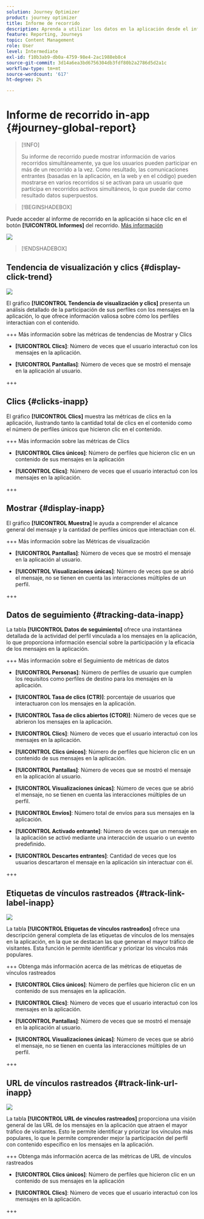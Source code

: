 ```yaml
---
solution: Journey Optimizer
product: journey optimizer
title: Informe de recorrido
description: Aprenda a utilizar los datos en la aplicación desde el informe de recorrido
feature: Reporting, Journeys
topic: Content Management
role: User
level: Intermediate
exl-id: f10b3ab9-db0a-4759-98e4-2ac1988eb8c4
source-git-commit: 3d14a6ea3bd6756304db3fdf80b2a2786d5d2a1c
workflow-type: tm+mt
source-wordcount: '617'
ht-degree: 2%

---
```


# Informe de recorrido in-app {#journey-global-report}

>[!INFO]
>
>Su informe de recorrido puede mostrar información de varios recorridos simultáneamente, ya que los usuarios pueden participar en más de un recorrido a la vez. Como resultado, las comunicaciones entrantes (basadas en la aplicación, en la web y en el código) pueden mostrarse en varios recorridos si se activan para un usuario que participa en recorridos activos simultáneos, lo que puede dar como resultado datos superpuestos.

>[!BEGINSHADEBOX]

Puede acceder al informe de recorrido en la aplicación si hace clic en el botón **[!UICONTROL Informes]** del recorrido. [Más información](report-gs-cja.md)

![](assets/report-access.png)

>[!ENDSHADEBOX]

## Tendencia de visualización y clics {#display-click-trend}

![](assets/cja-inapp-impressions-click.png)

El gráfico **[!UICONTROL Tendencia de visualización y clics]** presenta un análisis detallado de la participación de sus perfiles con los mensajes en la aplicación, lo que ofrece información valiosa sobre cómo los perfiles interactúan con el contenido.

+++ Más información sobre las métricas de tendencias de Mostrar y Clics

* **[!UICONTROL Clics]**: Número de veces que el usuario interactuó con los mensajes en la aplicación.

* **[!UICONTROL Pantallas]**: Número de veces que se mostró el mensaje en la aplicación al usuario.

+++

## Clics {#clicks-inapp}

El gráfico **[!UICONTROL Clics]** muestra las métricas de clics en la aplicación, ilustrando tanto la cantidad total de clics en el contenido como el número de perfiles únicos que hicieron clic en el contenido.

+++ Más información sobre las métricas de Clics

* **[!UICONTROL Clics únicos]**: Número de perfiles que hicieron clic en un contenido de sus mensajes en la aplicación

* **[!UICONTROL Clics]**: Número de veces que el usuario interactuó con los mensajes en la aplicación.

+++

## Mostrar {#display-inapp}

El gráfico **[!UICONTROL Muestra]** le ayuda a comprender el alcance general del mensaje y la cantidad de perfiles únicos que interactúan con él.

+++ Más información sobre las Métricas de visualización

* **[!UICONTROL Pantallas]**: Número de veces que se mostró el mensaje en la aplicación al usuario.

* **[!UICONTROL Visualizaciones únicas]**: Número de veces que se abrió el mensaje, no se tienen en cuenta las interacciones múltiples de un perfil.

+++

## Datos de seguimiento {#tracking-data-inapp}

La tabla **[!UICONTROL Datos de seguimiento]** ofrece una instantánea detallada de la actividad del perfil vinculada a los mensajes en la aplicación, lo que proporciona información esencial sobre la participación y la eficacia de los mensajes en la aplicación.

+++ Más información sobre el Seguimiento de métricas de datos

* **[!UICONTROL Personas]**: Número de perfiles de usuario que cumplen los requisitos como perfiles de destino para los mensajes en la aplicación.

* **[!UICONTROL Tasa de clics (CTR)]**: porcentaje de usuarios que interactuaron con los mensajes en la aplicación.

* **[!UICONTROL Tasa de clics abiertos (CTOR)]**: Número de veces que se abrieron los mensajes en la aplicación.

* **[!UICONTROL Clics]**: Número de veces que el usuario interactuó con los mensajes en la aplicación.

* **[!UICONTROL Clics únicos]**: Número de perfiles que hicieron clic en un contenido de sus mensajes en la aplicación.

* **[!UICONTROL Pantallas]**: Número de veces que se mostró el mensaje en la aplicación al usuario.

* **[!UICONTROL Visualizaciones únicas]**: Número de veces que se abrió el mensaje, no se tienen en cuenta las interacciones múltiples de un perfil.

* **[!UICONTROL Envíos]**: Número total de envíos para sus mensajes en la aplicación.

* **[!UICONTROL Activado entrante]**: Número de veces que un mensaje en la aplicación se activó mediante una interacción de usuario o un evento predefinido.

* **[!UICONTROL Descartes entrantes]**: Cantidad de veces que los usuarios descartaron el mensaje en la aplicación sin interactuar con él.

+++

## Etiquetas de vínculos rastreados {#track-link-label-inapp}

![](assets/cja-inapp-tracked-link-labels.png)

La tabla **[!UICONTROL Etiquetas de vínculos rastreados]** ofrece una descripción general completa de las etiquetas de vínculos de los mensajes en la aplicación, en la que se destacan las que generan el mayor tráfico de visitantes. Esta función le permite identificar y priorizar los vínculos más populares.

+++ Obtenga más información acerca de las métricas de etiquetas de vínculos rastreados

* **[!UICONTROL Clics únicos]**: Número de perfiles que hicieron clic en un contenido de sus mensajes en la aplicación.

* **[!UICONTROL Clics]**: Número de veces que el usuario interactuó con los mensajes en la aplicación.

* **[!UICONTROL Pantallas]**: Número de veces que se mostró el mensaje en la aplicación al usuario.

* **[!UICONTROL Visualizaciones únicas]**: Número de veces que se abrió el mensaje, no se tienen en cuenta las interacciones múltiples de un perfil.

+++

## URL de vínculos rastreados {#track-link-url-inapp}

![](assets/cja-inapp-tracked-link-urls.png)

La tabla **[!UICONTROL URL de vínculos rastreados]** proporciona una visión general de las URL de los mensajes en la aplicación que atraen el mayor tráfico de visitantes. Esto le permite identificar y priorizar los vínculos más populares, lo que le permite comprender mejor la participación del perfil con contenido específico en los mensajes en la aplicación.

+++ Obtenga más información acerca de las métricas de URL de vínculos rastreados

* **[!UICONTROL Clics únicos]**: Número de perfiles que hicieron clic en un contenido de sus mensajes en la aplicación

* **[!UICONTROL Clics]**: Número de veces que el usuario interactuó con los mensajes en la aplicación.

+++
